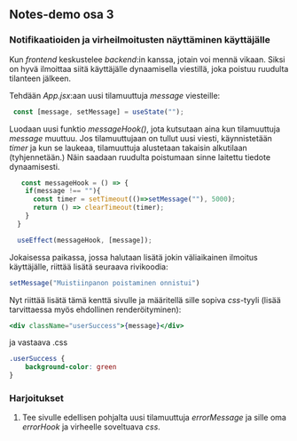 ## Notes-demo osa 3

### Notifikaatioiden ja virheilmoitusten näyttäminen käyttäjälle

Kun *frontend* keskustelee *backend*:in kanssa, jotain voi mennä vikaan. Siksi on hyvä ilmoittaa siitä käyttäjälle dynaamisella viestillä, joka poistuu ruudulta tilanteen jälkeen.

Tehdään *App.jsx*:aan uusi tilamuuttuja *message* viesteille:

```jsx
 const [message, setMessage] = useState("");
```

Luodaan uusi funktio *messageHook()*, jota kutsutaan aina kun tilamuuttuja *message* muuttuu. Jos tilamuuttujaan on tullut uusi viesti, käynnistetään *timer* ja kun se laukeaa, tilamuuttuja alustetaan takaisin alkutilaan (tyhjennetään.) Näin saadaan ruudulta poistumaan sinne laitettu tiedote dynaamisesti.

```jsx
   const messageHook = () => {
    if(message !== ""){
      const timer = setTimeout(()=>setMessage(""), 5000);
      return () => clearTimeout(timer);
    }
  }

  useEffect(messageHook, [message]);
```

Jokaisessa paikassa, jossa halutaan lisätä jokin väliaikainen ilmoitus käyttäjälle, riittää lisätä seuraava rivikoodia:

```jsx
setMessage("Muistiinpanon poistaminen onnistui")
```

Nyt riittää lisätä tämä kenttä sivulle ja määritellä sille sopiva *css*-tyyli (lisää tarvittaessa myös ehdollinen renderöityminen):

```jsx
<div className="userSuccess">{message}</div>
```

ja vastaava .css

```css
.userSuccess {
    background-color: green
}
```

### Harjoitukset

1. Tee sivulle edellisen pohjalta uusi tilamuuttuja *errorMessage* ja sille oma *errorHook* ja virheelle soveltuava *css*.
